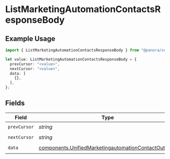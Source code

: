 # ListMarketingAutomationContactsResponseBody

## Example Usage

```typescript
import { ListMarketingAutomationContactsResponseBody } from "@panora/sdk/models/operations";

let value: ListMarketingAutomationContactsResponseBody = {
  prevCursor: "<value>",
  nextCursor: "<value>",
  data: [
    {},
  ],
};
```

## Fields

| Field                                                                                                                      | Type                                                                                                                       | Required                                                                                                                   | Description                                                                                                                |
| -------------------------------------------------------------------------------------------------------------------------- | -------------------------------------------------------------------------------------------------------------------------- | -------------------------------------------------------------------------------------------------------------------------- | -------------------------------------------------------------------------------------------------------------------------- |
| `prevCursor`                                                                                                               | *string*                                                                                                                   | :heavy_check_mark:                                                                                                         | N/A                                                                                                                        |
| `nextCursor`                                                                                                               | *string*                                                                                                                   | :heavy_check_mark:                                                                                                         | N/A                                                                                                                        |
| `data`                                                                                                                     | [components.UnifiedMarketingautomationContactOutput](../../models/components/unifiedmarketingautomationcontactoutput.md)[] | :heavy_check_mark:                                                                                                         | N/A                                                                                                                        |